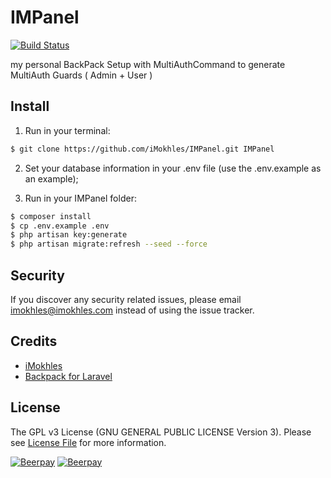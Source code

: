 # IMPanel

[![Build Status](https://travis-ci.org/iMokhles/IMPanel.svg?branch=master)](https://travis-ci.org/iMokhles/IMPanel)

my personal BackPack Setup with MultiAuthCommand to generate MultiAuth Guards ( Admin + User )

## Install

1) Run in your terminal:

``` bash
$ git clone https://github.com/iMokhles/IMPanel.git IMPanel
```

2) Set your database information in your .env file (use the .env.example as an example);

3) Run in your IMPanel folder:
``` bash
$ composer install
$ cp .env.example .env
$ php artisan key:generate
$ php artisan migrate:refresh --seed --force
```

## Security

If you discover any security related issues, please email imokhles@imokhles.com instead of using the issue tracker.

## Credits

- [iMokhles](http://github.com/imokhles)
- [Backpack for Laravel](https://github.com/Laravel-Backpack)

## License

The GPL v3 License (GNU GENERAL PUBLIC LICENSE Version 3). Please see [License File](LICENSE.md) for more information.

[![Beerpay](https://beerpay.io/iMokhles/IMPanel/badge.svg?style=beer-square)](https://beerpay.io/iMokhles/IMPanel)  [![Beerpay](https://beerpay.io/iMokhles/IMPanel/make-wish.svg?style=flat-square)](https://beerpay.io/iMokhles/IMPanel?focus=wish)
